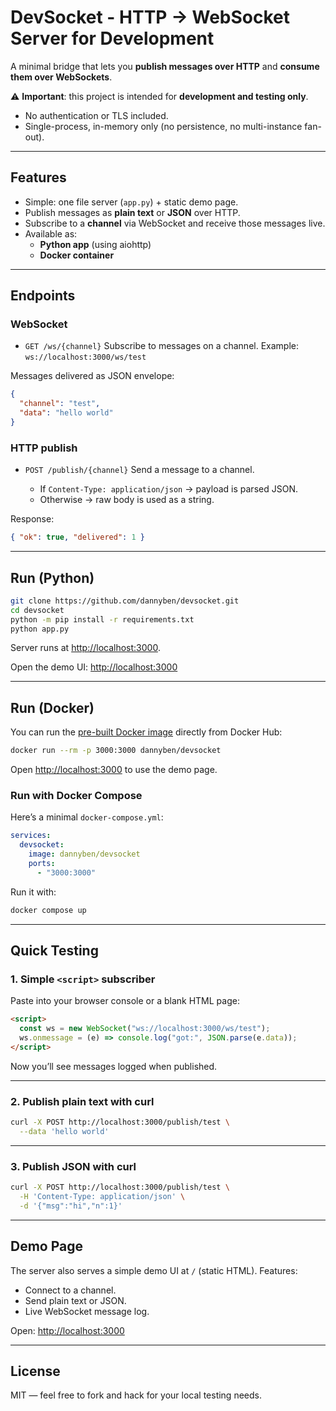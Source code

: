 # DevSocket - HTTP → WebSocket Server for Development

A minimal bridge that lets you **publish messages over HTTP** and **consume them over WebSockets**.

⚠️ **Important**: this project is intended for **development and testing only**.

* No authentication or TLS included.
* Single-process, in-memory only (no persistence, no multi-instance fan-out).

---

## Features

* Simple: one file server (`app.py`) + static demo page.
* Publish messages as **plain text** or **JSON** over HTTP.
* Subscribe to a **channel** via WebSocket and receive those messages live.
* Available as:
  * **Python app** (using aiohttp)
  * **Docker container**

---

## Endpoints

### WebSocket

* `GET /ws/{channel}`
  Subscribe to messages on a channel.
  Example: `ws://localhost:3000/ws/test`

Messages delivered as JSON envelope:

```json
{
  "channel": "test",
  "data": "hello world"
}
```

### HTTP publish

* `POST /publish/{channel}`
  Send a message to a channel.

  * If `Content-Type: application/json` → payload is parsed JSON.
  * Otherwise → raw body is used as a string.

Response:

```json
{ "ok": true, "delivered": 1 }
```

---

## Run (Python)

```bash
git clone https://github.com/dannyben/devsocket.git
cd devsocket
python -m pip install -r requirements.txt
python app.py
```

Server runs at [http://localhost:3000](http://localhost:3000).

Open the demo UI: [http://localhost:3000](http://localhost:3000)

---

## Run (Docker)

You can run the [pre-built Docker image](https://hub.docker.com/r/dannyben/devsocket)
directly from Docker Hub:

```bash
docker run --rm -p 3000:3000 dannyben/devsocket
```

Open [http://localhost:3000](http://localhost:3000) to use the demo page.

### Run with Docker Compose

Here’s a minimal `docker-compose.yml`:

```yaml
services:
  devsocket:
    image: dannyben/devsocket
    ports:
      - "3000:3000"
```

Run it with:

```bash
docker compose up
```

---

## Quick Testing

### 1. Simple `<script>` subscriber

Paste into your browser console or a blank HTML page:

```html
<script>
  const ws = new WebSocket("ws://localhost:3000/ws/test");
  ws.onmessage = (e) => console.log("got:", JSON.parse(e.data));
</script>
```

Now you’ll see messages logged when published.

---

### 2. Publish plain text with curl

```bash
curl -X POST http://localhost:3000/publish/test \
  --data 'hello world'
```

---

### 3. Publish JSON with curl

```bash
curl -X POST http://localhost:3000/publish/test \
  -H 'Content-Type: application/json' \
  -d '{"msg":"hi","n":1}'
```

---

## Demo Page

The server also serves a simple demo UI at `/` (static HTML).
Features:

* Connect to a channel.
* Send plain text or JSON.
* Live WebSocket message log.

Open: [http://localhost:3000](http://localhost:3000)

---

## License

MIT — feel free to fork and hack for your local testing needs.
